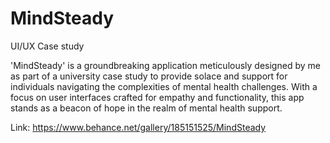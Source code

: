 # MindSteady
UI/UX Case study

'MindSteady' is a groundbreaking application meticulously designed by me as part of a university case study to provide solace and support for individuals navigating the complexities of mental health challenges. With a focus on user interfaces crafted for empathy and functionality, this app stands as a beacon of hope in the realm of mental health support.

Link: https://www.behance.net/gallery/185151525/MindSteady
